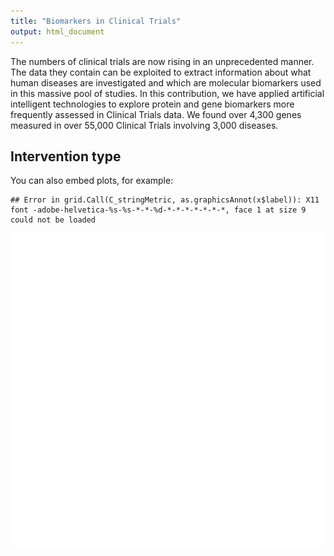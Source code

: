 ```yaml
---
title: "Biomarkers in Clinical Trials"
output: html_document
---
```





The numbers of clinical trials are now rising in an unprecedented manner. The data they contain can be exploited to extract information about what human diseases are investigated and which are molecular biomarkers used in this massive pool of studies. In this contribution, we have applied artificial intelligent technologies to explore protein and gene biomarkers more frequently assessed in Clinical Trials data. We found over 4,300 genes measured in over 55,000 Clinical Trials involving 3,000 diseases. 



## Intervention type



You can also embed plots, for example:


```
## Error in grid.Call(C_stringMetric, as.graphicsAnnot(x$label)): X11 font -adobe-helvetica-%s-%s-*-*-%d-*-*-*-*-*-*-*, face 1 at size 9 could not be loaded
```

![plot of chunk unnamed-chunk-1](figure/unnamed-chunk-1-1.png)


 
